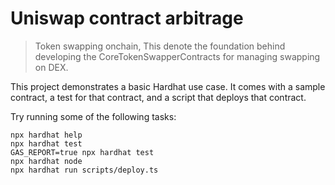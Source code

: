 # Uniswap contract arbitrage
> Token swapping onchain, This denote the foundation behind developing the CoreTokenSwapperContracts for managing swapping on DEX. 

This project demonstrates a basic Hardhat use case. It comes with a sample contract, a test for that contract, and a script that deploys that contract.

Try running some of the following tasks:

```shell
npx hardhat help
npx hardhat test
GAS_REPORT=true npx hardhat test
npx hardhat node
npx hardhat run scripts/deploy.ts
```
